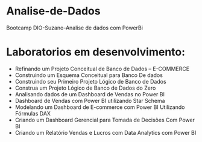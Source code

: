 # Analise-de-Dados
Bootcamp DIO-Suzano-Analise de dados com PowerBi 
# Laboratorios em desenvolvimento:
- Refinando um Projeto Conceitual de Banco de Dados – E-COMMERCE
- Construindo um Esquema Conceitual para Banco De dados
- Construindo seu Primeiro Projeto Lógico de Banco de Dados
- Construa um Projeto Lógico de Banco de Dados do Zero
- Analisando dados de um Dashboard de Vendas no Power BI
- Dashboard de Vendas com Power BI utilizando Star Schema
- Modelando um Dashboard de E-commerce com Power BI Utilizando Fórmulas DAX
- Criando um Dashboard Gerencial para Tomada de Decisões Com Power BI
- Criando um Relatório Vendas e Lucros com Data Analytics com Power BI
